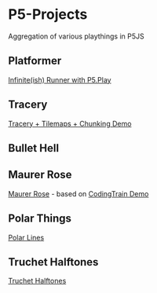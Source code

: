 # P5-Projects
Aggregation of various playthings in P5JS

## Platformer
 
[Infinite(ish) Runner with P5.Play](https://efredericks.github.io/P5-Projects/platformer)

## Tracery

[Tracery + Tilemaps + Chunking Demo](https://efredericks.github.io/P5-Projects/tracery)

## Bullet Hell

## Maurer Rose

[Maurer Rose](https://efredericks.github.io/P5-Projects/maurer-rose) - based on [CodingTrain Demo](https://thecodingtrain.com/challenges/coding-in-the-cabana/001-maurer-rose.html)

## Polar Things

[Polar Lines](https://efredericks.github.io/P5-Projects/polar)

## Truchet Halftones

[Truchet Halftones](https://efredericks.github.io/P5-Projects/truchet)
